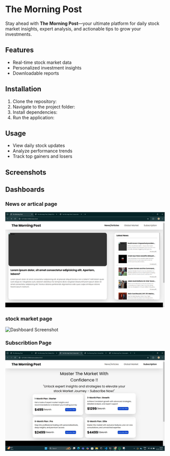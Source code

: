 # The Morning Post

Stay ahead with **The Morning Post**—your ultimate platform for daily stock market insights, expert analysis, and actionable tips to grow your investments.

## Features
- Real-time stock market data
- Personalized investment insights
- Downloadable reports

## Installation
1. Clone the repository:
2. Navigate to the project folder:
3. Install dependencies:
4. Run the application:


## Usage
- View daily stock updates
- Analyze performance trends
- Track top gainers and losers

## Screenshots

## Dashboards

### News or artical page
![Dashboard Screenshot](the%20morning%20post-Images/news%20or%20artical.jpeg)


### stock market page
![Dashboard Screenshot](the%20morning%20post-Images/stock%20market.jpeg)

### Subscribtion Page
![Dashboard Screenshot](the%20morning%20post-Images/Subscribtion.jpeg)









